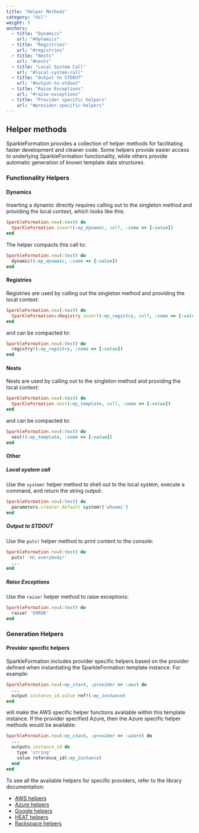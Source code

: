 ```yaml
---
title: "Helper Methods"
category: "dsl"
weight: 5
anchors:
  - title: "Dynamics"
    url: "#dynamics"
  - title: "Registries"
    url: "#registries"
  - title: "Nests"
    url: "#nests"
  - title: "Local System Call"
    url: "#local-system-call"
  - title: "Output to STDOUT"
    url: "#output-to-stdout"
  - title: "Raise Exceptions"
    url: "#raise-exceptions"
  - title: "Provider specific helpers"
    url: "#provider-specific-helpers"
---
```


## Helper methods

SparkleFormation provides a collection of helper methods
for facilitating faster development and cleaner code. Some
helpers provide easier access to underlying SparkleFormation
functionality, while others provide automatic generation of
known template data structures.

### Functionality Helpers

#### Dynamics

Inserting a dynamic directly requires calling out to the
singleton method and providing the local context, which
looks like this:

~~~ruby
SparkleFormation.new(:test) do
  SparkleFormation.insert(:my_dynamic, self, :some => [:value])
end
~~~

The helper compacts this call to:

~~~ruby
SparkleFormation.new(:test) do
  dynamic!(:my_dynamic, :some => [:value])
end
~~~

#### Registries

Registries are used by calling out the singleton method and
providing the local context:

~~~ruby
SparkleFormation.new(:test) do
  SparkleFormation::Registry.insert(:my_registry, self, :some => [:value])
end
~~~

and can be compacted to:

~~~ruby
SparkleFormation.new(:test) do
  registry!(:my_registry, :some => [:value])
end
~~~

#### Nests

Nests are used by calling out to the singleton method and
providing the local context:

~~~ruby
SparkleFormation.new(:test) do
  SparkleFormation.nest(:my_template, self, :some => [:value])
end
~~~

and can be compacted to:

~~~ruby
SparkleFormation.new(:test) do
  nest!(:my_template, :some => [:value])
end
~~~

#### Other

##### Local system call

Use the `system!` helper method to shell out to the local system,
execute a command, and return the string output:

~~~ruby
SparkleFormation.new(:test) do
  parameters.creator.default system!('whoami')
end
~~~

##### Output to STDOUT

Use the `puts!` helper method to print content to the console:

~~~ruby
SparkleFormation.new(:test) do
  puts! 'Hi everybody!'
  ...
end
~~~

##### Raise Exceptions

Use the `raise!` helper method to raise exceptions:

~~~ruby
SparkleFormation.new(:test) do
  raise! 'ERROR'
end
~~~

### Generation Helpers

#### Provider specific helpers

SparkleFormation includes provider specific helpers based on the
provider defined when instantiating the SparkleFormation template
instance. For example:

~~~ruby
SparkleFormation.new(:my_stack, :provider => :aws) do
  ...
  output.instance_id.value ref!(:my_instance)
end
~~~

will make the AWS specific helper functions available within this
template instance. If the provider specified Azure, then the Azure
specific helper methods would be available:

~~~ruby
SparkleFormation.new(:my_stack, :provider => :azure) do
  ...
  outputs.instance_id do
    type 'string'
    value reference_id(:my_instance)
  end
end
~~~

To see all the available helpers for specific providers, refer
to the library documentation:

* [AWS helpers](http://sparkleformation.github.io/sparkle_formation/SparkleFormation/SparkleAttribute/Aws.html)
* [Azure helpers](http://sparkleformation.github.io/sparkle_formation/SparkleFormation/SparkleAttribute/Azure.html)
* [Google helpers](http://sparkleformation.github.io/sparkle_formation/SparkleFormation/SparkleAttribute/Google.html)
* [HEAT helpers](http://sparkleformation.github.io/sparkle_formation/SparkleFormation/SparkleAttribute/Heat.html)
* [Rackspace helpers](http://sparkleformation.github.io/sparkle_formation/SparkleFormation/SparkleAttribute/Rackspace.html)